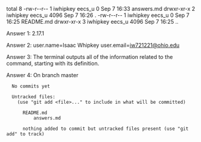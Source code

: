 total 8
-rw-r--r-- 1 iwhipkey eecs_u    0 Sep  7 16:33 answers.md
drwxr-xr-x 2 iwhipkey eecs_u 4096 Sep  7 16:26 .
-rw-r--r-- 1 iwhipkey eecs_u    0 Sep  7 16:25 README.md
drwxr-xr-x 3 iwhipkey eecs_u 4096 Sep  7 16:25 ..

Answer 1: 2.17.1

Answer 2: user.name=Isaac Whipkey
	  user.email=iw721221@ohio.edu

Answer 3: The terminal outputs all of the information related to the command, starting with its   	    definition.

Answer 4: On branch master

	  No commits yet

	  Untracked files:
	    (use "git add <file>..." to include in what will be committed)

		  README.md
	          answers.md

          nothing added to commit but untracked files present (use "git add" to track)



